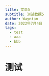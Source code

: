 ```yaml
---
title: 文章5
subtitle: 测试数据5
author: Waynian
date: 2022年7月4日
tags: 
  - test
  - aaa
  - bbb
---
```


# 测试
